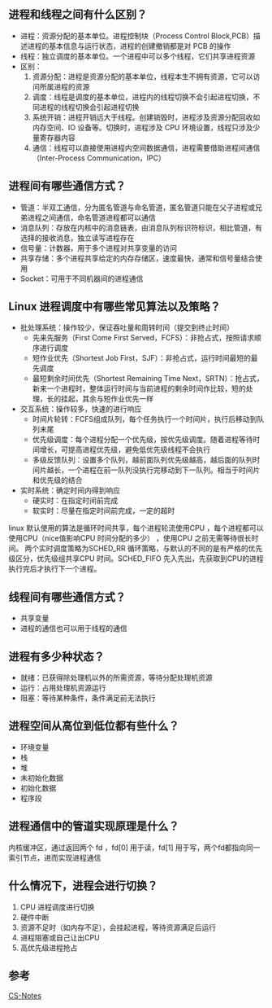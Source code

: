 ## 进程和线程之间有什么区别？
- 进程：资源分配的基本单位。进程控制块（Process Control Block,PCB）描述进程的基本信息与运行状态，进程的创建撤销都是对 PCB 的操作
- 线程：独立调度的基本单位。一个进程中可以多个线程，它们共享进程资源
- 区别：
  1. 资源分配：进程是资源分配的基本单位，线程本生不拥有资源，它可以访问所属进程的资源
  2. 调度：线程是调度的基本单位，进程内的线程切换不会引起进程切换，不同进程的线程切换会引起进程切换
  3. 系统开销：进程开销远大于线程。创建销毁时，进程涉及资源分配回收如内存空间、IO 设备等。切换时，进程涉及 CPU 环境设置，线程只涉及少量寄存器内容
  4. 通信：线程可以直接使用进程内空间数据通信，进程需要借助进程间通信（Inter-Process Communication，IPC）
## 进程间有哪些通信方式？
- 管道：半双工通信，分为匿名管道与命名管道，匿名管道只能在父子进程或兄弟进程之间通信，命名管道进程都可以通信
- 消息队列：存放在内核中的消息链表，由消息队列标识符标识，相比管道，有选择的接收消息，独立读写进程存在
- 信号量：计数器，用于多个进程对共享变量的访问
- 共享存储：多个进程共享给定的内存存储区，速度最快，通常和信号量结合使用
- Socket：可用于不同机器间的进程通信
## Linux 进程调度中有哪些常见算法以及策略？
- 批处理系统：操作较少，保证吞吐量和周转时间（提交到终止时间）
  - 先来先服务（First Come First Served，FCFS）：非抢占式，按照请求顺序进行调度
  - 短作业优先（Shortest Job First，SJF）：非抢占式，运行时间最短的最先调度
  - 最短剩余时间优先（Shortest Remaining Time Next，SRTN）：抢占式，新来一个进程时，整体运行时间与当前进程的剩余时间作比较，短的处理，长的挂起，其余与短作业优先一样
- 交互系统：操作较多，快速的进行响应
  - 时间片轮转：FCFS组成队列，每个任务执行一个时间片，执行后移动到队列末尾
  - 优先级调度：每个进程分配一个优先级，按优先级调度。随着进程等待时间增长，可提高进程优先级，避免低优先级线程不会执行
  - 多级反馈队列：设置多个队列，越前面队列优先级越高，越后面的队列时间片越长，一个进程在前一队列没执行完移动到下一队列。相当于时间片和优先级的结合
- 实时系统：确定时间内得到响应
  - 硬实时：在指定时间前完成
  - 软实时：尽量在指定时间前完成，一定的超时

linux 默认使用的算法是循环时间共享，每个进程轮流使用CPU ，每个进程都可以使用CPU（nice值影响CPU 时间分配的多少） ，使用CPU 之前无需等待很长时间。
两个实时调度策略为SCHED_RR 循环策略，与默认的不同的是有严格的优先级区分，优先级组共享CPU 时间。SCHED_FIFO 先入先出，先获取到CPU的进程执行完后才执行下一个进程。
## 线程间有哪些通信方式？
- 共享变量
- 进程的通信也可以用于线程的通信

## 进程有多少种状态？
- 就绪：已获得除处理机以外的所需资源，等待分配处理机资源
- 运行：占用处理机资源运行
- 阻塞：等待某种条件，条件满足前无法执行

## 进程空间从高位到低位都有些什么？
- 环境变量
- 栈
- 堆
- 未初始化数据
- 初始化数据
- 程序段
## 进程通信中的管道实现原理是什么？
内核缓冲区，通过返回两个 fd ，fd[0] 用于读，fd[1] 用于写，两个fd都指向同一索引节点，进而实现进程通信

## 什么情况下，进程会进行切换？
1. CPU 进程调度进行切换
2. 硬件中断
3. 资源不足时（如内存不足），会挂起进程，等待资源满足后运行
4. 进程阻塞或自己让出CPU
5. 高优先级进程抢占

## 参考
[CS-Notes](https://github.com/CyC2018/CS-Notes)

